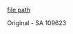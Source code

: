 
[file path](<file:///C:\Users\jnetherton\G&W Electric Co\US-PowerGridAutomation - Documents\_Lazer\119509 - Elk Grove Village Property>)

Original - SA 109623

